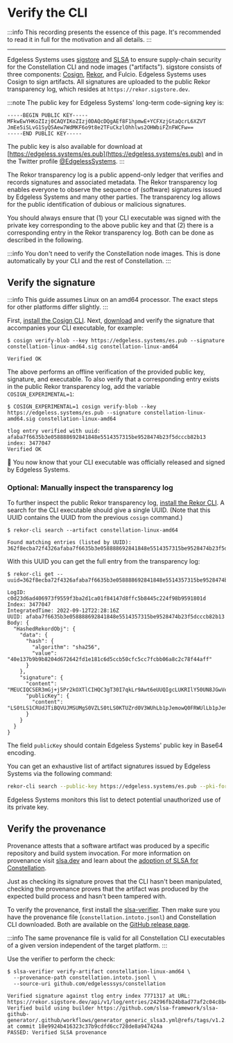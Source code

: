 # Verify the CLI

:::info
This recording presents the essence of this page. It's recommended to read it in full for the motivation and all details.
:::

<AsciinemaWidget src="/constellation/assets/verify-cli.cast" rows="20" cols="112" idleTimeLimit="3" preload="true" theme="edgeless" />

---

Edgeless Systems uses [sigstore](https://www.sigstore.dev/) and [SLSA](https://slsa.dev) to ensure supply-chain security for the Constellation CLI and node images ("artifacts"). sigstore consists of three components: [Cosign](https://docs.sigstore.dev/signing/quickstart), [Rekor](https://docs.sigstore.dev/logging/overview), and Fulcio. Edgeless Systems uses Cosign to sign artifacts. All signatures are uploaded to the public Rekor transparency log, which resides at `https://rekor.sigstore.dev`.

:::note
The public key for Edgeless Systems' long-term code-signing key is:

```
-----BEGIN PUBLIC KEY-----
MFkwEwYHKoZIzj0CAQYIKoZIzj0DAQcDQgAEf8F1hpmwE+YCFXzjGtaQcrL6XZVT
JmEe5iSLvG1SyQSAew7WdMKF6o9t8e2TFuCkzlOhhlws2OHWbiFZnFWCFw==
-----END PUBLIC KEY-----
```

The public key is also available for download at [https://edgeless.systems/es.pub](https://edgeless.systems/es.pub) and in the Twitter profile [@EdgelessSystems](https://twitter.com/EdgelessSystems).
:::

The Rekor transparency log is a public append-only ledger that verifies and records signatures and associated metadata. The Rekor transparency log enables everyone to observe the sequence of (software) signatures issued by Edgeless Systems and many other parties. The transparency log allows for the public identification of dubious or malicious signatures.

You should always ensure that (1) your CLI executable was signed with the private key corresponding to the above public key and that (2) there is a corresponding entry in the Rekor transparency log. Both can be done as described in the following.

:::info
You don't need to verify the Constellation node images. This is done automatically by your CLI and the rest of Constellation.
:::

## Verify the signature

:::info
This guide assumes Linux on an amd64 processor. The exact steps for other platforms differ slightly.
:::

First, [install the Cosign CLI](https://docs.sigstore.dev/system_config/installation). Next, [download](https://github.com/edgelesssys/constellation/releases) and verify the signature that accompanies your CLI executable, for example:

```shell-session
$ cosign verify-blob --key https://edgeless.systems/es.pub --signature constellation-linux-amd64.sig constellation-linux-amd64

Verified OK
```

The above performs an offline verification of the provided public key, signature, and executable. To also verify that a corresponding entry exists in the public Rekor transparency log, add the variable `COSIGN_EXPERIMENTAL=1`:

```shell-session
$ COSIGN_EXPERIMENTAL=1 cosign verify-blob --key https://edgeless.systems/es.pub --signature constellation-linux-amd64.sig constellation-linux-amd64

tlog entry verified with uuid: afaba7f6635b3e058888692841848e5514357315be9528474b23f5dcccb82b13 index: 3477047
Verified OK
```

🏁 You now know that your CLI executable was officially released and signed by Edgeless Systems.

### Optional: Manually inspect the transparency log

To further inspect the public Rekor transparency log, [install the Rekor CLI](https://docs.sigstore.dev/logging/installation). A search for the CLI executable  should give a single UUID. (Note that this UUID contains the UUID from the previous `cosign` command.)

```shell-session
$ rekor-cli search --artifact constellation-linux-amd64

Found matching entries (listed by UUID):
362f8ecba72f4326afaba7f6635b3e058888692841848e5514357315be9528474b23f5dcccb82b13
```

With this UUID you can get the full entry from the transparency log:

```shell-session
$ rekor-cli get --uuid=362f8ecba72f4326afaba7f6635b3e058888692841848e5514357315be9528474b23f5dcccb82b13

LogID: c0d23d6ad406973f9559f3ba2d1ca01f84147d8ffc5b8445c224f98b9591801d
Index: 3477047
IntegratedTime: 2022-09-12T22:28:16Z
UUID: afaba7f6635b3e058888692841848e5514357315be9528474b23f5dcccb82b13
Body: {
  "HashedRekordObj": {
    "data": {
      "hash": {
        "algorithm": "sha256",
        "value": "40e137b9b9b8204d672642fd1e181c6d5ccb50cfc5cc7fcbb06a8c2c78f44aff"
      }
    },
    "signature": {
      "content": "MEUCIQCSER3mGj+j5Pr2kOXTlCIHQC3gT30I7qkLr9Awt6eUUQIgcLUKRIlY50UN8JGwVeNgkBZyYD8HMxwC/LFRWoMn180=",
      "publicKey": {
        "content": "LS0tLS1CRUdJTiBQVUJMSUMgS0VZLS0tLS0KTUZrd0V3WUhLb1pJemowQ0FRWUlLb1pJemowREFRY0RRZ0FFZjhGMWhwbXdFK1lDRlh6akd0YVFjckw2WFpWVApKbUVlNWlTTHZHMVN5UVNBZXc3V2RNS0Y2bzl0OGUyVEZ1Q2t6bE9oaGx3czJPSFdiaUZabkZXQ0Z3PT0KLS0tLS1FTkQgUFVCTElDIEtFWS0tLS0tCg=="
      }
    }
  }
}
```

The field `publicKey` should contain Edgeless Systems' public key in Base64 encoding.

You can get an exhaustive list of artifact signatures issued by Edgeless Systems via the following command:

```bash
rekor-cli search --public-key https://edgeless.systems/es.pub --pki-format x509
```

Edgeless Systems monitors this list to detect potential unauthorized use of its private key.

## Verify the provenance

Provenance attests that a software artifact was produced by a specific repository and build system invocation. For more information on provenance visit [slsa.dev](https://slsa.dev/provenance/v0.2) and learn about the [adoption of SLSA for Constellation](../reference/slsa.md).

Just as checking its signature proves that the CLI hasn't been manipulated, checking the provenance proves that the artifact was produced by the expected build process and hasn't been tampered with.

To verify the provenance, first install the [slsa-verifier](https://github.com/slsa-framework/slsa-verifier). Then make sure you have the provenance file (`constellation.intoto.jsonl`) and Constellation CLI downloaded. Both are available on the [GitHub release page](https://github.com/edgelesssys/constellation/releases).

:::info
The same provenance file is valid for all Constellation CLI executables of a given version independent of the target platform.
:::

Use the verifier to perform the check:

```shell-session
$ slsa-verifier verify-artifact constellation-linux-amd64 \
  --provenance-path constellation.intoto.jsonl \
  --source-uri github.com/edgelesssys/constellation

Verified signature against tlog entry index 7771317 at URL: https://rekor.sigstore.dev/api/v1/log/entries/24296fb24b8ad77af2c04c8b4ae0d5bc5...
Verified build using builder https://github.com/slsa-framework/slsa-github-generator/.github/workflows/generator_generic_slsa3.yml@refs/tags/v1.2.2 at commit 18e9924b416323c37b9cdfd6cc728de8a947424a
PASSED: Verified SLSA provenance
```
